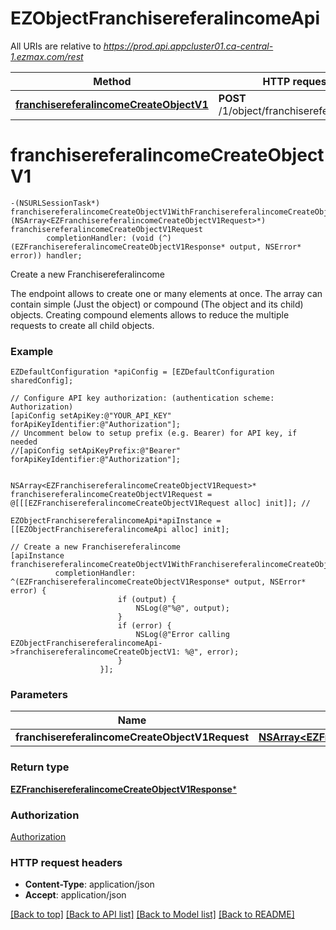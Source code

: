 # EZObjectFranchisereferalincomeApi

All URIs are relative to *https://prod.api.appcluster01.ca-central-1.ezmax.com/rest*

Method | HTTP request | Description
------------- | ------------- | -------------
[**franchisereferalincomeCreateObjectV1**](EZObjectFranchisereferalincomeApi.md#franchisereferalincomecreateobjectv1) | **POST** /1/object/franchisereferalincome | Create a new Franchisereferalincome


# **franchisereferalincomeCreateObjectV1**
```objc
-(NSURLSessionTask*) franchisereferalincomeCreateObjectV1WithFranchisereferalincomeCreateObjectV1Request: (NSArray<EZFranchisereferalincomeCreateObjectV1Request>*) franchisereferalincomeCreateObjectV1Request
        completionHandler: (void (^)(EZFranchisereferalincomeCreateObjectV1Response* output, NSError* error)) handler;
```

Create a new Franchisereferalincome

The endpoint allows to create one or many elements at once.  The array can contain simple (Just the object) or compound (The object and its child) objects.  Creating compound elements allows to reduce the multiple requests to create all child objects.

### Example
```objc
EZDefaultConfiguration *apiConfig = [EZDefaultConfiguration sharedConfig];

// Configure API key authorization: (authentication scheme: Authorization)
[apiConfig setApiKey:@"YOUR_API_KEY" forApiKeyIdentifier:@"Authorization"];
// Uncomment below to setup prefix (e.g. Bearer) for API key, if needed
//[apiConfig setApiKeyPrefix:@"Bearer" forApiKeyIdentifier:@"Authorization"];


NSArray<EZFranchisereferalincomeCreateObjectV1Request>* franchisereferalincomeCreateObjectV1Request = @[[[EZFranchisereferalincomeCreateObjectV1Request alloc] init]]; // 

EZObjectFranchisereferalincomeApi*apiInstance = [[EZObjectFranchisereferalincomeApi alloc] init];

// Create a new Franchisereferalincome
[apiInstance franchisereferalincomeCreateObjectV1WithFranchisereferalincomeCreateObjectV1Request:franchisereferalincomeCreateObjectV1Request
          completionHandler: ^(EZFranchisereferalincomeCreateObjectV1Response* output, NSError* error) {
                        if (output) {
                            NSLog(@"%@", output);
                        }
                        if (error) {
                            NSLog(@"Error calling EZObjectFranchisereferalincomeApi->franchisereferalincomeCreateObjectV1: %@", error);
                        }
                    }];
```

### Parameters

Name | Type | Description  | Notes
------------- | ------------- | ------------- | -------------
 **franchisereferalincomeCreateObjectV1Request** | [**NSArray&lt;EZFranchisereferalincomeCreateObjectV1Request&gt;***](EZFranchisereferalincomeCreateObjectV1Request.md)|  | 

### Return type

[**EZFranchisereferalincomeCreateObjectV1Response***](EZFranchisereferalincomeCreateObjectV1Response.md)

### Authorization

[Authorization](../README.md#Authorization)

### HTTP request headers

 - **Content-Type**: application/json
 - **Accept**: application/json

[[Back to top]](#) [[Back to API list]](../README.md#documentation-for-api-endpoints) [[Back to Model list]](../README.md#documentation-for-models) [[Back to README]](../README.md)

